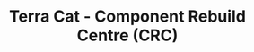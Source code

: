 ---
title: "Terra Cat - Component Rebuild Centre (CRC)"
url: /christchurch/terra-cat-component-rebuild-centre-crc/
shop: Autowerkstatt
---